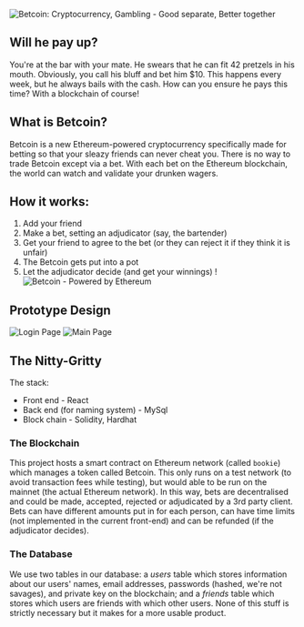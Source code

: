 
![Betcoin: Cryptocurrency, Gambling - Good separate, Better together](landing.jpg)
## Will he pay up?
You're at the bar with your mate. He swears that he can fit 42 pretzels in his mouth. Obviously, you call his bluff and bet him $10. This happens every week, but he always bails with the cash. How can you ensure he pays this time? With a blockchain of course!

## What is Betcoin?
Betcoin is a new Ethereum-powered cryptocurrency specifically made for betting so that your sleazy friends can never cheat you. There is no way to trade Betcoin except via a bet. With each bet on the Ethereum blockchain, the world can watch and validate your drunken wagers.

## How it works:
1. Add your friend
2. Make a bet, setting an adjudicator (say, the bartender)
3. Get your friend to agree to the bet (or they can reject it if they think it is unfair)
4. The Betcoin gets put into a pot
5. Let the adjudicator decide (and get your winnings)
!![Betcoin - Powered by Ethereum](power.jpg)
## Prototype Design
![Login Page](prototype1.jpg)
![Main Page](prototype2.jpg)

## The Nitty-Gritty
The stack:
- Front end - React
- Back end (for naming system) - MySql
- Block chain - Solidity, Hardhat
### The Blockchain
This project hosts a smart contract on Ethereum network (called `bookie`) which manages a token called Betcoin. This only runs on a test network (to avoid transaction fees while testing), but would able to be run on the mainnet (the actual Ethereum network). In this way, bets are decentralised and could be made, accepted, rejected or adjudicated by a 3rd party client. Bets can have different amounts put in for each person, can have time limits (not implemented in the current front-end) and can be refunded (if the adjudicator decides).
### The Database

We use two tables in our database: a *users* table which stores information about our users' names, email addresses, passwords (hashed, we're not savages), and private key on the blockchain; and a *friends* table which stores which users are friends with which other users. None of this stuff is strictly necessary but it makes for a more usable product.

